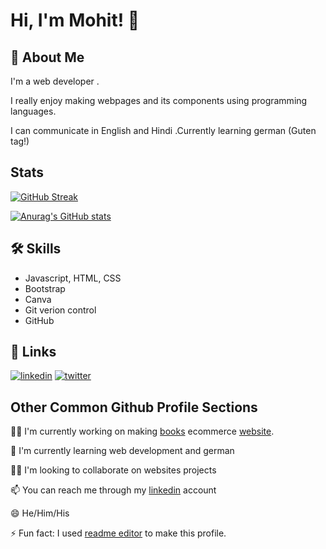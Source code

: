 
# Hi, I'm Mohit! 👋


## 🚀 About Me
I'm a web developer .

I really enjoy making webpages and its components using programming languages.

I can communicate in English and Hindi .Currently learning german (Guten tag!)

## Stats
[![GitHub Streak](https://streak-stats.demolab.com/?user=TheMohit2003)](https://git.io/streak-stats)

[![Anurag's GitHub stats](https://github-readme-stats.vercel.app/api?username=TheMohit2003&show_icons=true&theme=tokyonight)](https://github.com/anuraghazra/github-readme-stats)

## 🛠 Skills
- Javascript, HTML, CSS
- Bootstrap
- Canva
- Git verion control
- GitHub


## 🔗 Links


[![linkedin](https://img.shields.io/badge/linkedin-0A66C2?style=for-the-badge&logo=linkedin&logoColor=white)]([https://www.linkedin.com/](https://www.linkedin.com/in/mohit-pardeshi-5792aa229/))
[![twitter](https://img.shields.io/badge/twitter-1DA1F2?style=for-the-badge&logo=twitter&logoColor=white)](https://twitter.com/mohitpa29344380/likes)



## Other Common Github Profile Sections
👩‍💻 I'm currently working on making [books](https://github.com/TheMohit2003/Books-Ecommerce) ecommerce [website](https://themohit2003.github.io/Books-Ecommerce/).

🧠 I'm currently learning web development and german

👯‍♀️ I'm looking to collaborate on websites projects

📫 You can reach me through my [linkedin](https://www.linkedin.com/in/mohit-pardeshi-5792aa229/) account

😄 He/Him/His

⚡️ Fun fact: I used [readme editor](https://readme.so/) to make this profile.

